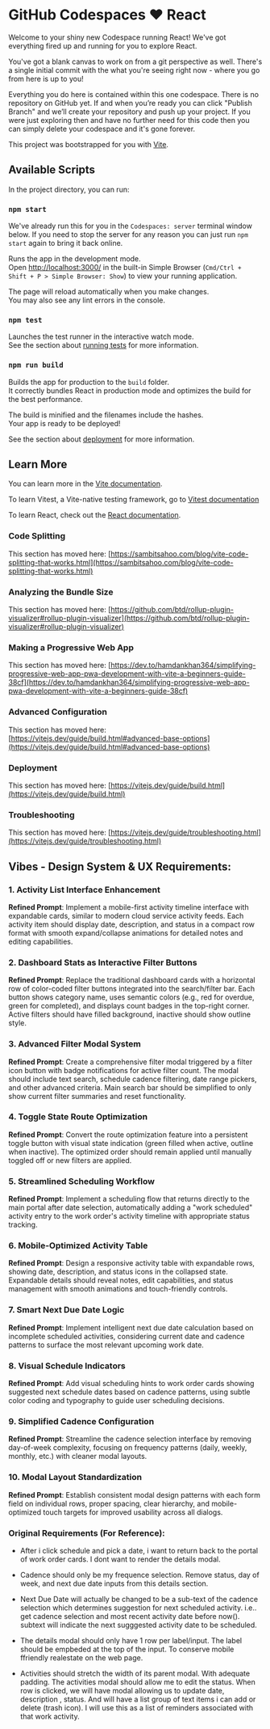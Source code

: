 # GitHub Codespaces ♥️ React

Welcome to your shiny new Codespace running React! We've got everything fired up and running for you to explore React.

You've got a blank canvas to work on from a git perspective as well. There's a single initial commit with the what you're seeing right now - where you go from here is up to you!

Everything you do here is contained within this one codespace. There is no repository on GitHub yet. If and when you’re ready you can click "Publish Branch" and we’ll create your repository and push up your project. If you were just exploring then and have no further need for this code then you can simply delete your codespace and it's gone forever.

This project was bootstrapped for you with [Vite](https://vitejs.dev/).

## Available Scripts

In the project directory, you can run:

### `npm start`

We've already run this for you in the `Codespaces: server` terminal window below. If you need to stop the server for any reason you can just run `npm start` again to bring it back online.

Runs the app in the development mode.\
Open [http://localhost:3000/](http://localhost:3000/) in the built-in Simple Browser (`Cmd/Ctrl + Shift + P > Simple Browser: Show`) to view your running application.

The page will reload automatically when you make changes.\
You may also see any lint errors in the console.

### `npm test`

Launches the test runner in the interactive watch mode.\
See the section about [running tests](https://facebook.github.io/create-react-app/docs/running-tests) for more information.

### `npm run build`

Builds the app for production to the `build` folder.\
It correctly bundles React in production mode and optimizes the build for the best performance.

The build is minified and the filenames include the hashes.\
Your app is ready to be deployed!

See the section about [deployment](https://facebook.github.io/create-react-app/docs/deployment) for more information.

## Learn More

You can learn more in the [Vite documentation](https://vitejs.dev/guide/).

To learn Vitest, a Vite-native testing framework, go to [Vitest documentation](https://vitest.dev/guide/)

To learn React, check out the [React documentation](https://reactjs.org/).

### Code Splitting

This section has moved here: [https://sambitsahoo.com/blog/vite-code-splitting-that-works.html](https://sambitsahoo.com/blog/vite-code-splitting-that-works.html)

### Analyzing the Bundle Size

This section has moved here: [https://github.com/btd/rollup-plugin-visualizer#rollup-plugin-visualizer](https://github.com/btd/rollup-plugin-visualizer#rollup-plugin-visualizer)

### Making a Progressive Web App

This section has moved here: [https://dev.to/hamdankhan364/simplifying-progressive-web-app-pwa-development-with-vite-a-beginners-guide-38cf](https://dev.to/hamdankhan364/simplifying-progressive-web-app-pwa-development-with-vite-a-beginners-guide-38cf)

### Advanced Configuration

This section has moved here: [https://vitejs.dev/guide/build.html#advanced-base-options](https://vitejs.dev/guide/build.html#advanced-base-options)

### Deployment

This section has moved here: [https://vitejs.dev/guide/build.html](https://vitejs.dev/guide/build.html)

### Troubleshooting

This section has moved here: [https://vitejs.dev/guide/troubleshooting.html](https://vitejs.dev/guide/troubleshooting.html)


## Vibes - Design System & UX Requirements:

### 1. Activity List Interface Enhancement
**Refined Prompt**: Implement a mobile-first activity timeline interface with expandable cards, similar to modern cloud service activity feeds. Each activity item should display date, description, and status in a compact row format with smooth expand/collapse animations for detailed notes and editing capabilities.

### 2. Dashboard Stats as Interactive Filter Buttons
**Refined Prompt**: Replace the traditional dashboard cards with a horizontal row of color-coded filter buttons integrated into the search/filter bar. Each button shows category name, uses semantic colors (e.g., red for overdue, green for completed), and displays count badges in the top-right corner. Active filters should have filled background, inactive should show outline style.

### 3. Advanced Filter Modal System
**Refined Prompt**: Create a comprehensive filter modal triggered by a filter icon button with badge notifications for active filter count. The modal should include text search, schedule cadence filtering, date range pickers, and other advanced criteria. Main search bar should be simplified to only show current filter summaries and reset functionality.

### 4. Toggle State Route Optimization
**Refined Prompt**: Convert the route optimization feature into a persistent toggle button with visual state indication (green filled when active, outline when inactive). The optimized order should remain applied until manually toggled off or new filters are applied.

### 5. Streamlined Scheduling Workflow
**Refined Prompt**: Implement a scheduling flow that returns directly to the main portal after date selection, automatically adding a "work scheduled" activity entry to the work order's activity timeline with appropriate status tracking.

### 6. Mobile-Optimized Activity Table
**Refined Prompt**: Design a responsive activity table with expandable rows, showing date, description, and status icons in the collapsed state. Expandable details should reveal notes, edit capabilities, and status management with smooth animations and touch-friendly controls.

### 7. Smart Next Due Date Logic
**Refined Prompt**: Implement intelligent next due date calculation based on incomplete scheduled activities, considering current date and cadence patterns to surface the most relevant upcoming work date.

### 8. Visual Schedule Indicators
**Refined Prompt**: Add visual scheduling hints to work order cards showing suggested next schedule dates based on cadence patterns, using subtle color coding and typography to guide user scheduling decisions.

### 9. Simplified Cadence Configuration
**Refined Prompt**: Streamline the cadence selection interface by removing day-of-week complexity, focusing on frequency patterns (daily, weekly, monthly, etc.) with cleaner modal layouts.

### 10. Modal Layout Standardization
**Refined Prompt**: Establish consistent modal design patterns with each form field on individual rows, proper spacing, clear hierarchy, and mobile-optimized touch targets for improved usability across all dialogs.

### Original Requirements (For Reference):

- After i click schedule and pick a date, i want to return back to the portal of work order cards.  I dont want to render the details modal.

- Cadence should only be my frequence selection. Remove status, day of week, and next due date inputs from this details section.

- Next Due Date will actually be changed to be a sub-text of the cadence selection which determines suggestion for next scheduled activity.  i.e.. get cadence selection and most recent activity date before now().  subtext will indicate the next sugggested activity date to be scheduled.

- The details modal should only have 1 row per label/input.  The label should be empbeded at the top of the input.  To conserve mobile ffriendly realestate on the web page.

- Activities should stretch the width of its parent modal.  With adequate padding.  The activities modal should allow me to edit the status.  When row is clicked, we will have modal allowing us to update date,  description , status.  And will have a list group of text items i can add or delete (trash icon).  I will use this as a list of reminders associated with that work activity.

